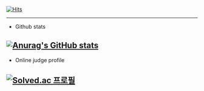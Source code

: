 [![Hits](https://hits.seeyoufarm.com/api/count/incr/badge.svg?url=https%3A%2F%2Fgithub.com%2Fbbbjihan&count_bg=%2379C83D&title_bg=%23555555&icon=github.svg&icon_color=%23E7E7E7&title=Github&edge_flat=false)](https://hits.seeyoufarm.com)

---
* Github stats

[![Anurag's GitHub stats](https://github-readme-stats.vercel.app/api?username=bbbjihan)](https://github.com/bbbjihan/github-readme-stats)
---
* Online judge profile

[![Solved.ac
프로필](http://mazassumnida.wtf/api/v2/generate_badge?boj=bbbjihan)](https://solved.ac/bbbjihan)
---

